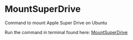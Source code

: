 # MountSuperDrive
Command to mount Apple Super Drive on Ubuntu

Run the command in terminal found here: [MountSuperDrive](https://github.com/vandlaas/MountSuperDrive/blob/main/MountSuperDrive)
